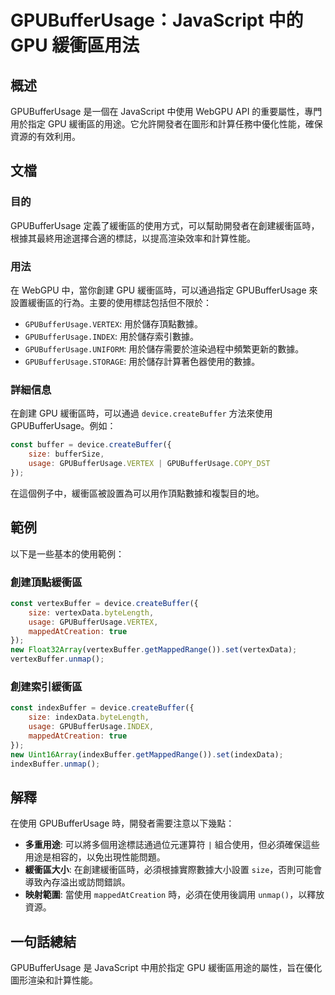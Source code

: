 <!--
Meta Description: # GPUBufferUsage：JavaScript 中的 GPU 緩衝區用法 ## 概述 GPUBufferUsage 是一個在 JavaScript 中使用 WebGPU API 的重要屬性，專門用於指定 GPU 緩衝區的用途。它允許開發者在圖形和計算任務中優化性能，確保資源的有效利用。 ##...
Meta Keywords: gpubufferusage, javascript, gpu, device, createbuffer
-->

# GPUBufferUsage：JavaScript 中的 GPU 緩衝區用法

## 概述
GPUBufferUsage 是一個在 JavaScript 中使用 WebGPU API 的重要屬性，專門用於指定 GPU 緩衝區的用途。它允許開發者在圖形和計算任務中優化性能，確保資源的有效利用。

## 文檔
### 目的
GPUBufferUsage 定義了緩衝區的使用方式，可以幫助開發者在創建緩衝區時，根據其最終用途選擇合適的標誌，以提高渲染效率和計算性能。

### 用法
在 WebGPU 中，當你創建 GPU 緩衝區時，可以通過指定 GPUBufferUsage 來設置緩衝區的行為。主要的使用標誌包括但不限於：

- `GPUBufferUsage.VERTEX`: 用於儲存頂點數據。
- `GPUBufferUsage.INDEX`: 用於儲存索引數據。
- `GPUBufferUsage.UNIFORM`: 用於儲存需要於渲染過程中頻繁更新的數據。
- `GPUBufferUsage.STORAGE`: 用於儲存計算著色器使用的數據。

### 詳細信息
在創建 GPU 緩衝區時，可以通過 `device.createBuffer` 方法來使用 GPUBufferUsage。例如：

```javascript
const buffer = device.createBuffer({
    size: bufferSize,
    usage: GPUBufferUsage.VERTEX | GPUBufferUsage.COPY_DST
});
```

在這個例子中，緩衝區被設置為可以用作頂點數據和複製目的地。

## 範例
以下是一些基本的使用範例：

### 創建頂點緩衝區
```javascript
const vertexBuffer = device.createBuffer({
    size: vertexData.byteLength,
    usage: GPUBufferUsage.VERTEX,
    mappedAtCreation: true
});
new Float32Array(vertexBuffer.getMappedRange()).set(vertexData);
vertexBuffer.unmap();
```

### 創建索引緩衝區
```javascript
const indexBuffer = device.createBuffer({
    size: indexData.byteLength,
    usage: GPUBufferUsage.INDEX,
    mappedAtCreation: true
});
new Uint16Array(indexBuffer.getMappedRange()).set(indexData);
indexBuffer.unmap();
```

## 解釋
在使用 GPUBufferUsage 時，開發者需要注意以下幾點：

- **多重用途**: 可以將多個用途標誌通過位元運算符 `|` 組合使用，但必須確保這些用途是相容的，以免出現性能問題。
- **緩衝區大小**: 在創建緩衝區時，必須根據實際數據大小設置 `size`，否則可能會導致內存溢出或訪問錯誤。
- **映射範圍**: 當使用 `mappedAtCreation` 時，必須在使用後調用 `unmap()`，以釋放資源。

## 一句話總結
GPUBufferUsage 是 JavaScript 中用於指定 GPU 緩衝區用途的屬性，旨在優化圖形渲染和計算性能。